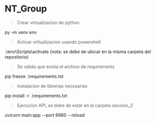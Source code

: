 # NT_Group

> Crear virtualizacion de python

py -m venv env

> Activar virtualizacion usando powershell

.\env\Scripts\activate  (nota: se debe de ubicar en la misma carpeta del repositorio)

> Se valida que exista el archivo de requirements

pip freeze .\requirements.txt 

> Instalacion de librerias necesarias

pip install -r .\requirements.txt



> Ejecucion API, se debe de estar en la carpeta seccion_2

uvicorn main:app --port 6660 --reload
